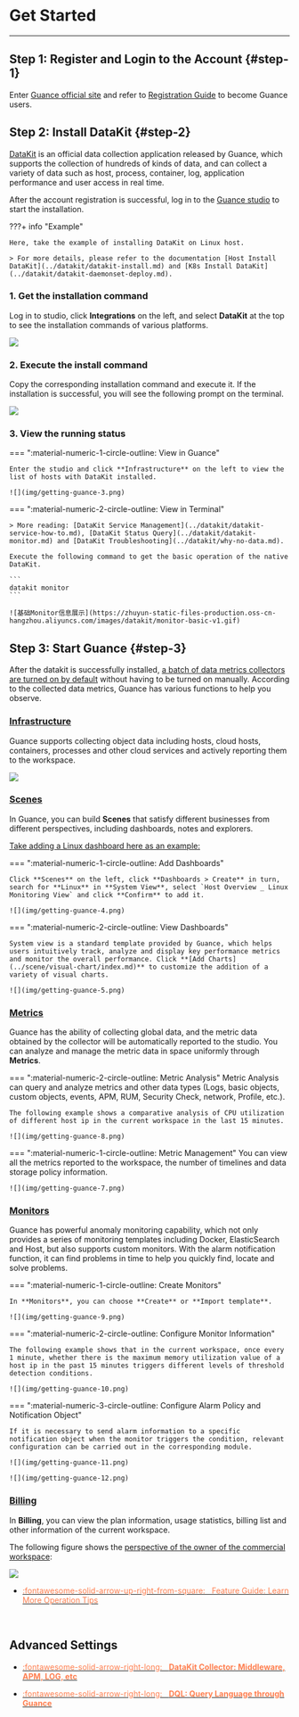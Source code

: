 # Get Started
---

## Step 1: Register and Login to the Account {#step-1}

Enter [Guance official site](https://en.guance.com/) and refer to [Registration Guide](../billing/commercial-register.md) to become Guance users.

## Step 2: Install DataKit {#step-2}

[DataKit](../datakit/datakit-arch.md) is an official data collection application released by Guance, which supports the collection of hundreds of kinds of data, and can collect a variety of data such as host, process, container, log, application performance and user access in real time.

After the account registration is successful, log in to the [Guance studio](https://auth.guance.com/en/) to start the installation.

???+ info "Example"

    Here, take the example of installing DataKit on Linux host. 
    
    > For more details, please refer to the documentation [Host Install DataKit](../datakit/datakit-install.md) and [K8s Install DataKit](../datakit/datakit-daemonset-deploy.md).

### 1. Get the installation command

Log in to studio, click **Integrations** on the left, and select **DataKit** at the top to see the installation commands of various platforms.

![](img/getting-guance-1.png)

### 2. Execute the install command

Copy the corresponding installation command and execute it. If the installation is successful, you will see the following prompt on the terminal.

![](img/getting-guance-2.png)

### 3. View the running status

<div class="grid" markdown>

=== ":material-numeric-1-circle-outline: View in Guance"

    Enter the studio and click **Infrastructure** on the left to view the list of hosts with DataKit installed.

    ![](img/getting-guance-3.png)

=== ":material-numeric-2-circle-outline: View in Terminal"

    > More reading: [DataKit Service Management](../datakit/datakit-service-how-to.md), [DataKit Status Query](../datakit/datakit-monitor.md) and [DataKit Troubleshooting](../datakit/why-no-data.md).

    Execute the following command to get the basic operation of the native DataKit.

    ```
    datakit monitor
    ```

    ![基础Monitor信息展示](https://zhuyun-static-files-production.oss-cn-hangzhou.aliyuncs.com/images/datakit/monitor-basic-v1.gif) 

</div>

## Step 3: Start Guance {#step-3}

After the datakit is successfully installed, [a batch of data metrics collectors are turned on by default](../datakit/datakit-input-conf.md#default-enabled-inputs) without having to be turned on manually. According to the collected data metrics, Guance has various functions to help you observe.

### [Infrastructure](../infrastructure/index.md)

Guance supports collecting object data including hosts, cloud hosts, containers, processes and other cloud services and actively reporting them to the workspace.

![](img/getting-guance-6.png)

### [Scenes](../scene/index.md)

In Guance, you can build **Scenes** that satisfy different businesses from different perspectives, including dashboards, notes and explorers.

<u>Take adding a Linux dashboard here as an example:</u>

<div class="grid" markdown>

=== ":material-numeric-1-circle-outline: Add Dashboards"

    Click **Scenes** on the left, click **Dashboards > Create** in turn, search for **Linux** in **System View**, select `Host Overview _ Linux Monitoring View` and click **Confirm** to add it.

    ![](img/getting-guance-4.png)

=== ":material-numeric-2-circle-outline: View Dashboards"

    System view is a standard template provided by Guance, which helps users intuitively track, analyze and display key performance metrics and monitor the overall performance. Click **[Add Charts](../scene/visual-chart/index.md)** to customize the addition of a variety of visual charts.

    ![](img/getting-guance-5.png)

</div>


### [Metrics](../metrics/index.md)

Guance has the ability of collecting global data, and the metric data obtained by the collector will be automatically reported to the studio. You can analyze and manage the metric data in space uniformly through **Metrics**.

<div class="grid" markdown>

=== ":material-numeric-2-circle-outline: Metric Analysis"
    Metric Analysis can query and analyze metrics and other data types (Logs, basic objects, custom objects, events, APM, RUM, Security Check, network, Profile, etc.).

    The following example shows a comparative analysis of CPU utilization of different host ip in the current workspace in the last 15 minutes.

    ![](img/getting-guance-8.png)

=== ":material-numeric-1-circle-outline: Metric Management"
    You can view all the metrics reported to the workspace, the number of timelines and data storage policy information.

    ![](img/getting-guance-7.png)


</div>

### [Monitors](../monitoring/index.md)

Guance has powerful anomaly monitoring capability, which not only provides a series of monitoring templates including Docker, ElasticSearch and Host, but also supports custom monitors. With the alarm notification function, it can find problems in time to help you quickly find, locate and solve problems.

<div class="grid" markdown>

=== ":material-numeric-1-circle-outline: Create Monitors"

    In **Monitors**, you can choose **Create** or **Import template**.

    ![](img/getting-guance-9.png)

=== ":material-numeric-2-circle-outline: Configure Monitor Information"

    The following example shows that in the current workspace, once every 1 minute, whether there is the maximum memory utilization value of a host ip in the past 15 minutes triggers different levels of threshold detection conditions.

    ![](img/getting-guance-10.png)

=== ":material-numeric-3-circle-outline: Configure Alarm Policy and Notification Object"

    If it is necessary to send alarm information to a specific notification object when the monitor triggers the condition, relevant configuration can be carried out in the corresponding module.

    ![](img/getting-guance-11.png)

    ![](img/getting-guance-12.png)

</div>

### [Billing](../billing/index.md)

In **Billing**, you can view the plan information, usage statistics, billing list and other information of the current workspace.

The following figure shows the <u>perspective of the owner of the commercial workspace</u>:

![](img/12.billing_1.png)


<div class="grid cards" markdown>

- [<font color="coral"> :fontawesome-solid-arrow-up-right-from-square: &nbsp; Feature Guide: Learn More Operation Tips</font>](./function-details/explorer-search.md)

<br/>

</div>

## Advanced Settings

<div class="grid cards" markdown>

- [<font color="coral"> :fontawesome-solid-arrow-right-long: &nbsp; **DataKit Collector: Middleware, APM, LOG, etc**</font>](../datakit/datakit-input-conf.md)

</div>




<div class="grid cards" markdown>

- [<font color="coral"> :fontawesome-solid-arrow-right-long: &nbsp; **DQL: Query Language through Guance**</font>](../dql/query.md)

</div>

